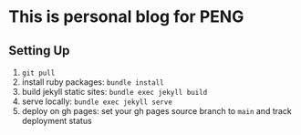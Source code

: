 # This is personal blog for PENG


## Setting Up
1. `git pull` 
2. install ruby packages: `bundle install`
3. build jekyll static sites: `bundle exec jekyll build`
4. serve locally: `bundle exec jekyll serve`
5. deploy on gh pages: set your gh pages source branch to `main` and track deployment status
